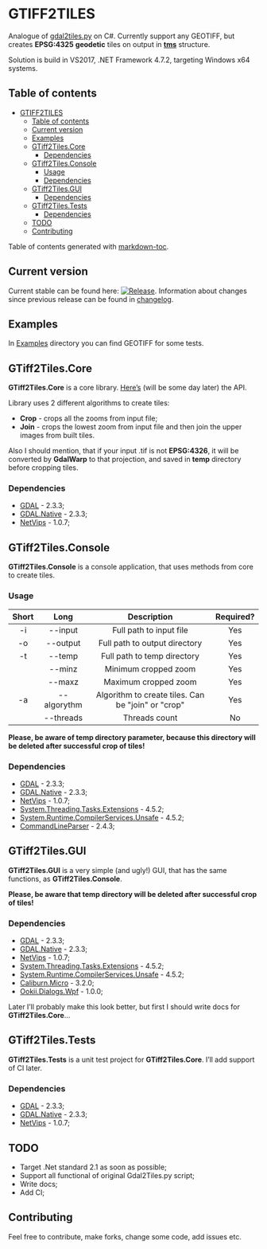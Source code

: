 # GTIFF2TILES

Analogue of [gdal2tiles.py](https://github.com/OSGeo/gdal/blob/master/gdal/swig/python/scripts/gdal2tiles.py) on C#. Currently support any GEOTIFF, but creates **EPSG:4325** **geodetic** tiles on output in [**tms**](https://wiki.osgeo.org/wiki/Tile_Map_Service_Specification]) structure.

Solution is build in VS2017, .NET Framework 4.7.2, targeting Windows x64 systems.

## Table of contents

- [GTIFF2TILES](#gtiff2tiles)
  * [Table of contents](#table-of-contents)
  * [Current version](#current-version)
  * [Examples](#examples)
  * [GTiff2Tiles.Core](#gtiff2tilescore)
    + [Dependencies](#dependencies)
  * [GTiff2Tiles.Console](#gtiff2tilesconsole)
    + [Usage](#usage)
    + [Dependencies](#dependencies-1)
  * [GTiff2Tiles.GUI](#gtiff2tilesgui)
    + [Dependencies](#dependencies-2)
  * [GTiff2Tiles.Tests](#gtiff2tilestests)
    + [Dependencies](#dependencies-3)
  * [TODO](#todo)
  * [Contributing](#contributing)

Table of contents generated with [markdown-toc](http://ecotrust-canada.github.io/markdown-toc/ ).

## Current version

Current stable can be found here: [![Release](https://img.shields.io/github/release/Gigas002/GTiff2Tiles.svg)](https://github.com/Gigas002/GTiff2Tiles/releases/latest). Information about changes since previous release can be found in [changelog](https://github.com/Gigas002/GTiff2Tiles/blob/master/CHANGELOG.md).

## Examples

In [Examples](https://github.com/Gigas002/GTiff2Tiles/tree/master/Examples/Input) directory you can find GEOTIFF for some tests.

## GTiff2Tiles.Core 

**GTiff2Tiles.Core** is a core library. [Here’s]() (will be some day later) the API. 

Library uses 2 different algorithms to create tiles:

- **Crop** - crops all the zooms from input file;
- **Join** - crops the lowest zoom from input file and then join the upper images from built tiles.

Also I should mention, that if your input .tif is not **EPSG:4326**, it will be converted by **GdalWarp** to that projection, and saved in **temp** directory before cropping tiles.

### Dependencies

- [GDAL](https://www.nuget.org/packages/GDAL/) - 2.3.3;
- [GDAL.Native](https://www.nuget.org/packages/GDAL.Native/) - 2.3.3;
- [NetVips](https://www.nuget.org/packages/NetVips/) - 1.0.7;

## GTiff2Tiles.Console

**GTiff2Tiles.Console** is a console application, that uses methods from core to create tiles. 

### Usage

| Short |    Long     |                      Description                       | Required? |
| :---: | :---------: | :----------------------------------------------------: | :-------: |
|  -i   |   --input   |                Full path to input file                 |    Yes    |
|  -o   |  --output   |             Full path to output directory              |    Yes    |
|  -t   |   --temp    |              Full path to temp directory               |    Yes    |
|       |   --minz    |                  Minimum cropped zoom                  |    Yes    |
|       |   --maxz    |                  Maximum cropped zoom                  |    Yes    |
|  -a   | --algorythm | Algorithm to create tiles. Can be \"join\" or \"crop\" |    Yes    |
|       |  --threads  |                     Threads count                      |    No     |

**Please, be aware of temp directory parameter, because this directory will be deleted after successful crop of tiles!**


### Dependencies

- [GDAL](https://www.nuget.org/packages/GDAL/) - 2.3.3;
- [GDAL.Native](https://www.nuget.org/packages/GDAL.Native/) - 2.3.3;
- [NetVips](https://www.nuget.org/packages/NetVips/) - 1.0.7;
- [System.Threading.Tasks.Extensions](https://www.nuget.org/packages/System.Threading.Tasks.Extensions/) - 4.5.2;
- [System.Runtime.CompilerServices.Unsafe](https://www.nuget.org/packages/System.Runtime.CompilerServices.Unsafe/) - 4.5.2;
- [CommandLineParser](https://www.nuget.org/packages/CommandLineParser/) - 2.4.3;

## GTiff2Tiles.GUI

**GTiff2Tiles.GUI** is a very simple (and ugly!) GUI, that has the same functions, as **GTiff2Tiles.Console**.

**Please, be aware that temp directory will be deleted after successful crop of tiles!**

### Dependencies

- [GDAL](https://www.nuget.org/packages/GDAL/) - 2.3.3;
- [GDAL.Native](https://www.nuget.org/packages/GDAL.Native/) - 2.3.3;
- [NetVips](https://www.nuget.org/packages/NetVips/) - 1.0.7;
- [System.Threading.Tasks.Extensions](https://www.nuget.org/packages/System.Threading.Tasks.Extensions/) - 4.5.2;
- [System.Runtime.CompilerServices.Unsafe](https://www.nuget.org/packages/System.Runtime.CompilerServices.Unsafe/) - 4.5.2;
- [Caliburn.Micro](https://www.nuget.org/packages/Caliburn.Micro) - 3.2.0;
- [Ookii.Dialogs.Wpf](https://www.nuget.org/packages/Ookii.Dialogs.Wpf/) - 1.0.0;

Later I’ll probably make this look better, but first I should write docs for **GTiff2Tiles.Core**…

## GTiff2Tiles.Tests

**GTiff2Tiles.Tests** is a unit test project for **GTiff2Tiles.Core**. I’ll add support of CI later.

### Dependencies

- [GDAL](https://www.nuget.org/packages/GDAL/) - 2.3.3;
- [GDAL.Native](https://www.nuget.org/packages/GDAL.Native/) - 2.3.3;
- [NetVips](https://www.nuget.org/packages/NetVips/) - 1.0.7;

## TODO

- Target .Net standard 2.1 as soon as possible;
- Support all functional of original Gdal2Tiles.py script;
- Write docs;
- Add CI;

## Contributing

Feel free to contribute, make forks, change some code, add issues etc.
